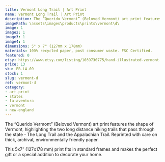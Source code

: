 ```yaml
---
title: Vermont Long Trail | Art Print
name: Vermont Long Trail | Art Print
description: The “Querido Vermont” (Beloved Vermont) art print features a design in the shape of Vermont, highlighting the two long distance hiking trails that pass through the state - The Long Trail and the Appalachian Trail. Printed with care on thick, archival, environmentally friendly paper.
imagePath: \assets\images\products\prints\vermont\d\
image: 1
image2: 1
image3: 1
image4: 1
dimensions: 5" x 7" (127mm x 178mm)
materials: 100% recycled paper, post consumer waste. FSC Certified.
featured: 0
etsy: https://www.etsy.com/listing/1039730775/hand-illustrated-vermont-long-trail-art
price: 13
sku: PR-LA-09
stock: 1
slug: vermont-d
ref: vermont-d
category:
- art-print
- states
- la-aventura
- vermont
- new-england
---
```

The “Querido Vermont” (Beloved Vermont) art print features the shape of Vermont, highlighting the two long distance hiking trails that pass through the state - The Long Trail and the Appalachian Trail. Reprinted with care on thick, archival, environmentally friendly paper.

This 5x7” (127x178 mm) print fits in standard frames and makes the perfect gift or a special addition to decorate your home.
